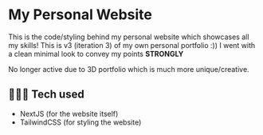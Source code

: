 # My Personal Website

This is the code/styling behind my personal website which showcases all my skills! This is v3 (iteration 3) of my own personal portfolio :)) I went with a clean minimal look to convey my points **STRONGLY**

No longer active due to 3D portfolio which is much more unique/creative.

## 🧑🏽‍💻 Tech used 

- NextJS (for the website itself)
- TailwindCSS (for styling the website)
